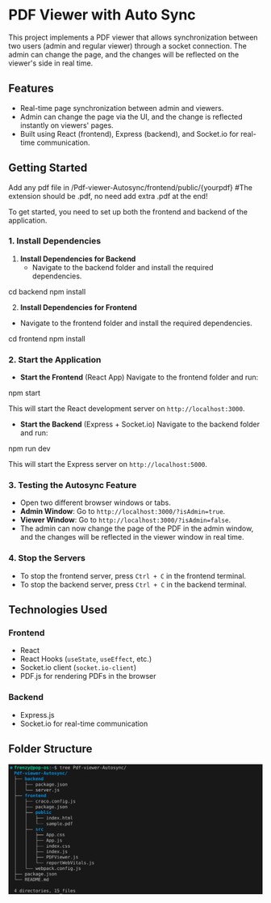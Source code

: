 # PDF Viewer with Auto Sync

This project implements a PDF viewer that allows synchronization between two users (admin and regular viewer) through a socket connection. The admin can change the page, and the changes will be reflected on the viewer's side in real time.

## Features

- Real-time page synchronization between admin and viewers.
- Admin can change the page via the UI, and the change is reflected instantly on viewers' pages.
- Built using React (frontend), Express (backend), and Socket.io for real-time communication.

## Getting Started

Add any pdf file in /Pdf-viewer-Autosync/frontend/public/{yourpdf} #The extension should be .pdf, no need add extra .pdf at the end!

To get started, you need to set up both the frontend and backend of the application.

### 1. Install Dependencies

1. **Install Dependencies for Backend**
   - Navigate to the backend folder and install the required dependencies.

cd backend
npm install

2. **Install Dependencies for Frontend**
- Navigate to the frontend folder and install the required dependencies.

cd frontend
npm install

### 2. Start the Application

- **Start the Frontend** (React App)
Navigate to the frontend folder and run:

npm start

This will start the React development server on `http://localhost:3000`.

- **Start the Backend** (Express + Socket.io)
Navigate to the backend folder and run:

npm run dev

This will start the Express server on `http://localhost:5000`.

### 3. Testing the Autosync Feature

- Open two different browser windows or tabs.
- **Admin Window**: Go to `http://localhost:3000/?isAdmin=true`.
- **Viewer Window**: Go to `http://localhost:3000/?isAdmin=false`.
- The admin can now change the page of the PDF in the admin window, and the changes will be reflected in the viewer window in real time.

### 4. Stop the Servers

- To stop the frontend server, press `Ctrl + C` in the frontend terminal.
- To stop the backend server, press `Ctrl + C` in the backend terminal.

## Technologies Used

### Frontend

- React
- React Hooks (`useState`, `useEffect`, etc.)
- Socket.io client (`socket.io-client`)
- PDF.js for rendering PDFs in the browser

### Backend

- Express.js
- Socket.io for real-time communication

## Folder Structure

![alt text](image.png)